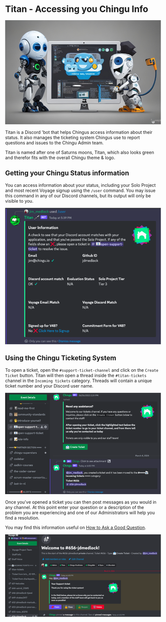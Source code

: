 # Titan - Accessing you Chingu Info

![Developer using a 'bot](./assets/Dev_using_a_bot.jpeg)

Titan is a Discord 'bot that helps Chingus access information about their
status. It also manages the ticketing system Chingus use to report questions
and issues to the Chingu Admin team.

Titan is named after one of Saturns moons, Titan, which also looks green and 
therefor fits with the overall Chingu theme & logo.

## Getting your Chingu Status information

You can access information about your status, including your Solo Project and
most recent Voyage signup using the `/user` command. You may issue this command
in any of our Discord channels, but its output will only be visible to you.

![User Command Output](./assets/User_command_output.png)

## Using the Chingu Ticketing System

To open a ticket, open the `#support-ticket-channel` and click on the 
`Create Ticket` button. Titan will then open a thread inside the 
`#titan-tickets` channel in the `Incoming tickets` category. Threads will 
contain a unique ticket number and your Discord user name.

![Open Support Ticket](./assets/Open_support_ticket.png)

Once you've opened a ticket you can then post messages as you would in any
channel. At this point enter your question or a description of the problem
you are experiencing and one of our Administrators will help you find a 
resolution.

You may find this information useful on [How to Ask a Good Question](https://github.com/chingu-voyages/Handbook/blob/main/docs/gettingstarted/gettinghelp.md#how-to-ask-a-good-question). 

![Newly opened Ticket](./assets/Newly_opened_ticket.png)
